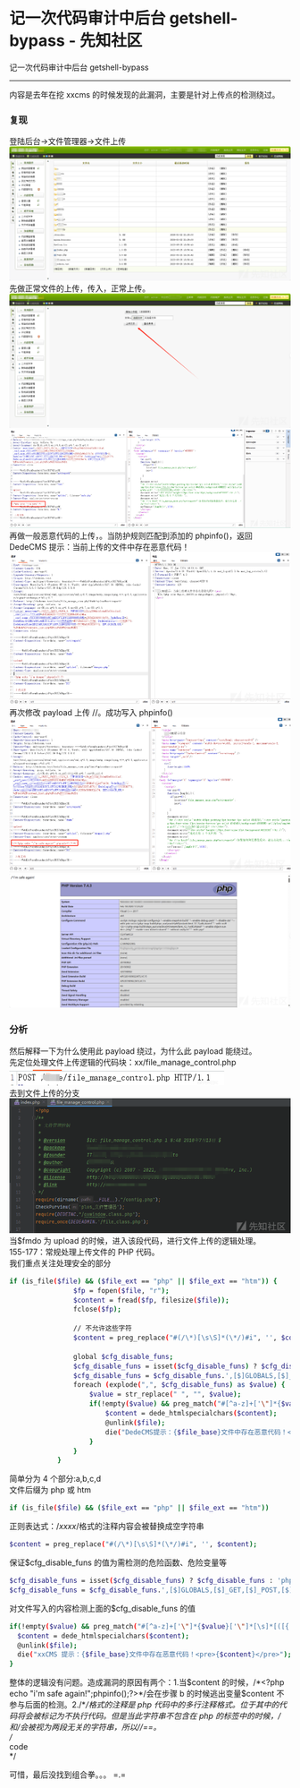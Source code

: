 

# 记一次代码审计中后台 getshell-bypass - 先知社区

记一次代码审计中后台 getshell-bypass

- - -

内容是去年在挖 xxcms 的时候发现的此漏洞，主要是针对上传点的检测绕过。

### 复现

登陆后台->文件管理器->文件上传  
[![](assets/1706254301-b69124214be081d7e34b41a2682abaf0.png)](https://xzfile.aliyuncs.com/media/upload/picture/20240125215051-c06a0abe-bb88-1.png)  
先做正常文件的上传，传入<?php echo "i'm safe";?>，正常上传。  
[![](assets/1706254301-71492beccfeadf40e6bc3ed8be9a4bd7.png)](https://xzfile.aliyuncs.com/media/upload/picture/20240125215214-f1b39c2a-bb88-1.png)  
[![](assets/1706254301-dc3d43c94c52c64f6b620089ff3faead.png)](https://xzfile.aliyuncs.com/media/upload/picture/20240125215225-f874816e-bb88-1.png)  
再做一般恶意代码的上传，<?php echo "i'm danger";phpinfo();?>。当防护规则匹配到添加的 phpinfo()，返回 DedeCMS 提示：当前上传的文件中存在恶意代码！  
[![](assets/1706254301-4e67a5b45722da8c041431ed7be6d139.png)](https://xzfile.aliyuncs.com/media/upload/picture/20240125215248-065f72f2-bb89-1.png)  
再次修改 payload 上传 /*<?php echo "i'm safe again!";phpinfo();?>*/。成功写入 phpinfo()  
[![](assets/1706254301-da4c72da18f7d84c65245f307d7f15a7.png)](https://xzfile.aliyuncs.com/media/upload/picture/20240125215255-0a227c04-bb89-1.png)  
[![](assets/1706254301-b546f3efcebacab2436dabe92690b47c.png)](https://xzfile.aliyuncs.com/media/upload/picture/20240125215300-0d380e2c-bb89-1.png)

### 分析

然后解释一下为什么使用此 payload 绕过，为什么此 payload 能绕过。  
先定位处理文件上传逻辑的代码块：xx/file\_manage\_control.php  
[![](assets/1706254301-dc015091b8879e5b57da3f2fe607211e.png)](https://xzfile.aliyuncs.com/media/upload/picture/20240125215312-146f434a-bb89-1.png)  
去到文件上传的分支  
[![](assets/1706254301-9a1d912ae69319ce2940dc8bf0cd8a44.png)](https://xzfile.aliyuncs.com/media/upload/picture/20240125215328-1e03dd4e-bb89-1.png)  
当$fmdo 为 upload 的时候，进入该段代码，进行文件上传的逻辑处理。  
155-177：常规处理上传文件的 PHP 代码。  
我们重点关注处理安全的部分

```bash
if (is_file($file) && ($file_ext == "php" || $file_ext == "htm")) {
                $fp = fopen($file, "r");
                $content = fread($fp, filesize($file));
                fclose($fp);

                // 不允许这些字符
                $content = preg_replace("#(/\*)[\s\S]*(\*/)#i", '', $content);

                global $cfg_disable_funs;
                $cfg_disable_funs = isset($cfg_disable_funs) ? $cfg_disable_funs : 'phpinfo,eval,assert,exec,passthru,shell_exec,system,proc_open,popen,curl_exec,curl_multi_exec,parse_ini_file,show_source,file_put_contents,fsockopen,fopen,fwrite,preg_replace';
                $cfg_disable_funs = $cfg_disable_funs.',[$]GLOBALS,[$]_GET,[$]_POST,[$]_REQUEST,[$]_FILES,[$]_COOKIE,[$]_SERVER,include,require,create_function,array_map,call_user_func,call_user_func_array,array_filert';
                foreach (explode(",", $cfg_disable_funs) as $value) {
                    $value = str_replace(" ", "", $value);
                    if(!empty($value) && preg_match("#[^a-z]+['\"]*{$value}['\"]*[\s]*[([{']#i", " {$content}") == TRUE) {
                        $content = dede_htmlspecialchars($content);
                        @unlink($file);
                        die("DedeCMS提示：{$file_base}文件中存在恶意代码！<pre>{$content}</pre>");
                    }
                }
            }
```

简单分为 4 个部分:a,b,c,d  
文件后缀为 php 或 htm

```bash
if (is_file($file) && ($file_ext == "php" || $file_ext == "htm"))
```

正则表达式：/*xxxx*/格式的注释内容会被替换成空字符串

```bash
$content = preg_replace("#(/\*)[\s\S]*(\*/)#i", '', $content);
```

保证$cfg\_disable\_funs 的值为需检测的危险函数、危险变量等

```bash
$cfg_disable_funs = isset($cfg_disable_funs) ? $cfg_disable_funs : 'phpinfo,eval,assert,exec,passthru,shell_exec,system,proc_open,popen,curl_exec,curl_multi_exec,parse_ini_file,show_source,file_put_contents,fsockopen,fopen,fwrite,preg_replace';
$cfg_disable_funs = $cfg_disable_funs.',[$]GLOBALS,[$]_GET,[$]_POST,[$]_REQUEST,[$]_FILES,[$]_COOKIE,[$]_SERVER,include,require,create_function,array_map,call_user_func,call_user_func_array,array_filert';
```

对文件写入的内容检测上面的$cfg\_disable\_funs 的值

```bash
if(!empty($value) && preg_match("#[^a-z]+['\"]*{$value}['\"]*[\s]*[([{']#i", " {$content}") == TRUE) {
  $content = dede_htmlspecialchars($content);
  @unlink($file);
  die("xxCMS 提示：{$file_base}文件中存在恶意代码！<pre>{$content}</pre>");
}
```

整体的逻辑没有问题。造成漏洞的原因有两个：1.当$content 的时候，/*<?php echo "i'm safe again!";phpinfo();?>*/会在步骤 b 的时候逃出变量$content 不参与后面的检测。2./\**/格式的注释是 php 代码中的多行注释格式。位于其中的代码将会被标记为不执行代码。但是当此字符串不包含在 php 的标签中的时候，/*和*/会被视为两段无关的字符串，所以/*<?php echo "i'm safe again!";phpinfo();?>*/==<?php echo "i'm safe again!";phpinfo();?>。  
/*  
code  
\*/

可惜，最后没找到组合拳。。。 =.=
